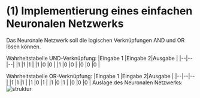 # (1) Implementierung eines einfachen Neuronalen Netzwerks

Das Neuronale Netzwerk soll die logischen Verknüpfungen AND und OR lösen können. 

Wahrheitstabelle UND-Verknüpfung:
|Eingabe 1 |Eingabe 2|Ausgabe |
|--|--|--|
|1  |1  |1  |
|1  |0  |0  |
|1  |0  |0  |
|0  |0  |0  |

Wahrheitstabelle OR-Verknüpfung:
|Eingabe 1 |Eingabe 2|Ausgabe |
|--|--|--|
|1  |1  |1  |
|1  |0  |1  |
|1  |0  |1  |
|0  |0  |0  |
Auslage des Neuronalen Netzwerks:
![struktur](/NeuronalesNetzwerkStruktur.png)
